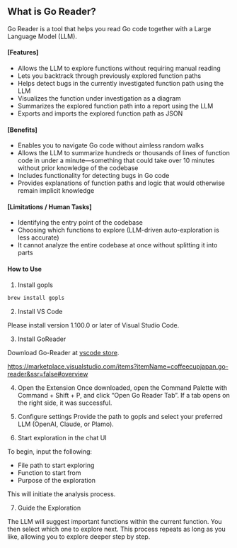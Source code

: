 ## What is Go Reader?
Go Reader is a tool that helps you read Go code together with a Large Language Model (LLM).

#### [Features]

- Allows the LLM to explore functions without requiring manual reading
- Lets you backtrack through previously explored function paths
- Helps detect bugs in the currently investigated function path using the LLM
- Visualizes the function under investigation as a diagram
- Summarizes the explored function path into a report using the LLM
- Exports and imports the explored function path as JSON

#### [Benefits]

- Enables you to navigate Go code without aimless random walks
- Allows the LLM to summarize hundreds or thousands of lines of function code in under a minute—something that could take over 10 minutes without prior knowledge of the codebase
- Includes functionality for detecting bugs in Go code
- Provides explanations of function paths and logic that would otherwise remain implicit knowledge

#### [Limitations / Human Tasks]
- Identifying the entry point of the codebase
- Choosing which functions to explore (LLM-driven auto-exploration is less accurate)
- It cannot analyze the entire codebase at once without splitting it into parts

#### How to Use
1. Install gopls

```bash
brew install gopls
```

2. Install VS Code

Please install version 1.100.0 or later of Visual Studio Code.

3. Install GoReader

Download Go-Reader at [vscode store](https://marketplace.visualstudio.com/items?itemName=coffeecupjapan.go-reader&ssr=false#overview).

https://marketplace.visualstudio.com/items?itemName=coffeecupjapan.go-reader&ssr=false#overview 

4. Open the Extension
Once downloaded, open the Command Palette with Command + Shift + P, and click “Open Go Reader Tab”. If a tab opens on the right side, it was successful.

5. Configure settings
Provide the path to gopls and select your preferred LLM (OpenAI, Claude, or Plamo).

6. Start exploration in the chat UI

To begin, input the following:

- File path to start exploring
- Function to start from
- Purpose of the exploration

This will initiate the analysis process.

7. Guide the Exploration

The LLM will suggest important functions within the current function. You then select which one to explore next. This process repeats as long as you like, allowing you to explore deeper step by step.
